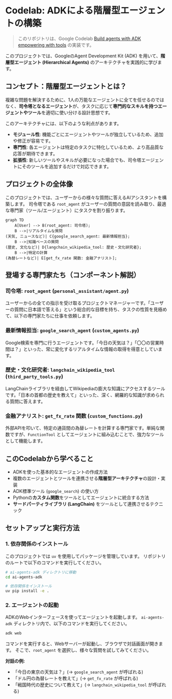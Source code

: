 # Codelab: ADKによる階層型エージェントの構築

> このリポジトリは、Google Codelab [Build agents with ADK empowering with tools](https://codelabs.developers.google.com/devsite/codelabs/build-agents-with-adk-empowering-with-tools) の実装です。

このプロジェクトでは、GoogleのAgent Development Kit (ADK) を用いて、**階層型エージェント (Hierarchical Agents)** のアーキテクチャを実践的に学びます。

## コンセプト：階層型エージェントとは？

複雑な問題を解決するために、1人の万能なエージェントに全てを任せるのではなく、**司令塔となるエージェント**が、タスクに応じて**専門的なスキルを持つエージェントやツール**を適切に使い分ける設計思想です。

このアーキテクチャには、以下のような利点があります。

- **モジュール性**: 機能ごとにエージェントやツールが独立しているため、追加や修正が容易です。
- **専門性**: 各エージェントは特定のタスクに特化しているため、より高品質な応答が期待できます。
- **拡張性**: 新しいツールやスキルが必要になった場合でも、司令塔エージェントにそのツールを追加するだけで対応できます。

## プロジェクトの全体像

このプロジェクトでは、ユーザーからの様々な質問に答えるAIアシスタントを構築します。
司令塔である `root_agent` がユーザーの質問の意図を読み取り、最適な専門家（ツール/エージェント）にタスクを割り振ります。

```mermaid
graph TD
    A[User] --> B(root_agent: 司令塔);
    B -->|リアルタイムな質問
(天気, ニュースなど)| C{google_search_agent: 最新情報担当};
    B -->|知識ベースの質問
(歴史, 文化など)| D{langchain_wikipedia_tool: 歴史・文化研究者};
    B -->|特定の計算
(為替レートなど)| E[get_fx_rate 関数: 金融アナリスト];
```

## 登場する専門家たち（コンポーネント解説）

### 司令塔: `root_agent` (`personal_assistant/agent.py`)
ユーザーからの全ての指示を受け取るプロジェクトマネージャーです。「ユーザーの質問に日本語で答える」という総合的な目標を持ち、タスクの性質を見極めて、以下の専門家たちに仕事を依頼します。

### 最新情報担当: `google_search_agent` (`custom_agents.py`)
Google検索を専門に行うエージェントです。「今日の天気は？」「〇〇の営業時間は？」といった、常に変化するリアルタイムな情報の取得を得意としています。

### 歴史・文化研究者: `langchain_wikipedia_tool` (`third_party_tools.py`)
LangChainライブラリを経由してWikipediaの膨大な知識にアクセスするツールです。「日本の首都の歴史を教えて」といった、深く、網羅的な知識が求められる質問に答えます。

### 金融アナリスト: `get_fx_rate` 関数 (`custom_functions.py`)
外部APIを叩いて、特定の通貨間の為替レートを計算する専門家です。単純な関数ですが、`FunctionTool` としてエージェントに組み込むことで、強力なツールとして機能します。

## このCodelabから学べること

- ADKを使った基本的なエージェントの作成方法
- 複数のエージェントとツールを連携させる**階層型アーキテクチャ**の設計・実装
- ADK標準ツール (`google_search`) の使い方
- Pythonの**カスタム関数**をツールとしてエージェントに統合する方法
- **サードパーティライブラリ (LangChain)** をツールとして連携させるテクニック

## セットアップと実行方法

### 1. 依存関係のインストール

このプロジェクトでは `uv` を使用してパッケージを管理しています。
リポジトリのルートで以下のコマンドを実行してください。

```bash
# ai-agents-adk ディレクトリに移動
cd ai-agents-adk

# 依存関係をインストール
uv pip install -e .
```

### 2. エージェントの起動

ADKのWebインターフェースを使ってエージェントを起動します。
`ai-agents-adk` ディレクトリ内で、以下のコマンドを実行してください。

```bash
adk web
```

コマンドを実行すると、Webサーバーが起動し、ブラウザで対話画面が開きます。
そこで、`root_agent` を選択し、様々な質問を試してみてください。

**対話の例:**
- 「今日の東京の天気は？」(→ `google_search_agent` が呼ばれる)
- 「ドル円の為替レートを教えて」(→ `get_fx_rate` が呼ばれる)
- 「戦国時代の歴史について教えて」(→ `langchain_wikipedia_tool` が呼ばれる)